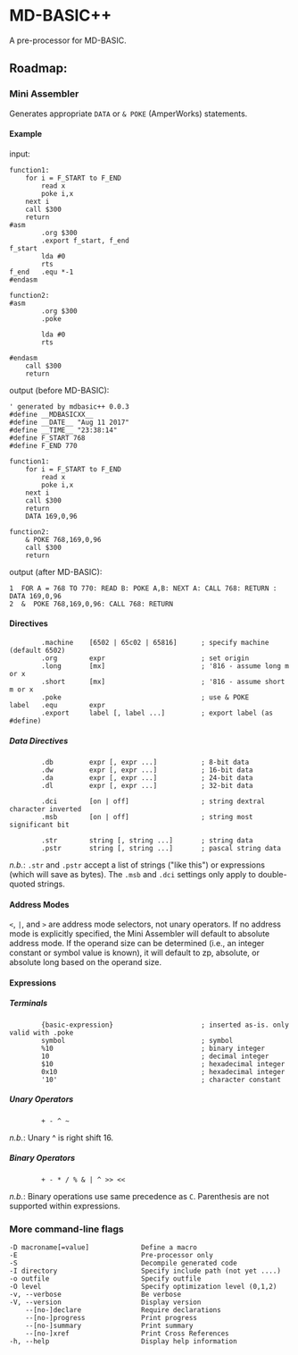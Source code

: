 # MD-BASIC++

A pre-processor for MD-BASIC.

## Roadmap:


### Mini Assembler

Generates appropriate `DATA` or `& POKE` (AmperWorks) statements.


#### Example

input:

    function1:
        for i = F_START to F_END
            read x
            poke i,x
        next i
        call $300
        return
    #asm
            .org $300
            .export f_start, f_end
    f_start
            lda #0
            rts
    f_end   .equ *-1
    #endasm
    
    function2:
    #asm
            .org $300
            .poke
    
            lda #0
            rts
    
    #endasm
        call $300
        return

output (before MD-BASIC):

    ' generated by mdbasic++ 0.0.3
    #define __MDBASICXX__
    #define __DATE__ "Aug 11 2017"
    #define __TIME__ "23:38:14"
    #define F_START 768
    #define F_END 770
    
    function1:
        for i = F_START to F_END
            read x
            poke i,x
        next i
        call $300
        return
        DATA 169,0,96
    
    function2:
        & POKE 768,169,0,96
        call $300
        return


output (after MD-BASIC):

    1  FOR A = 768 TO 770: READ B: POKE A,B: NEXT A: CALL 768: RETURN : DATA 169,0,96
    2  &  POKE 768,169,0,96: CALL 768: RETURN 


#### Directives

            .machine    [6502 | 65c02 | 65816]      ; specify machine (default 6502)
            .org        expr                        ; set origin
            .long       [mx]                        ; '816 - assume long m or x
            .short      [mx]                        ; '816 - assume short m or x
            .poke                                   ; use & POKE
    label   .equ        expr
            .export     label [, label ...]         ; export label (as #define)


##### Data Directives

            .db         expr [, expr ...]           ; 8-bit data
            .dw         expr [, expr ...]           ; 16-bit data
            .da         expr [, expr ...]           ; 24-bit data
            .dl         expr [, expr ...]           ; 32-bit data

            .dci        [on | off]                  ; string dextral character inverted
            .msb        [on | off]                  ; string most significant bit

            .str        string [, string ...]       ; string data
            .pstr       string [, string ...]       ; pascal string data

_n.b._: `.str` and `.pstr` accept a list of strings ("like this") or expressions (which will save as bytes).
The `.msb` and `.dci` settings only apply to double-quoted strings.


#### Address Modes

`<`, `|`, and `>` are address mode selectors, not unary operators.  If no address mode is explicitly
specified, the Mini Assembler will default to absolute address mode.  If the operand size can be
determined (i.e., an integer constant or symbol value is known), it will default to zp, absolute, or
absolute long based on the operand size.


#### Expressions
##### Terminals

            {basic-expression}                      ; inserted as-is. only valid with .poke
            symbol                                  ; symbol
            %10                                     ; binary integer
            10                                      ; decimal integer
            $10                                     ; hexadecimal integer
            0x10                                    ; hexadecimal integer
            '10'                                    ; character constant

##### Unary Operators

            + - ^ ~

_n.b._: Unary ^ is right shift 16.

##### Binary Operators

            + - * / % & | ^ >> <<

_n.b._: Binary operations use same precedence as `C`. Parenthesis are not supported within expressions.







### More command-line flags

    -D macroname[=value]             Define a macro
    -E                               Pre-processor only
    -S                               Decompile generated code
    -I directory                     Specify include path (not yet ....)
    -o outfile                       Specify outfile
    -O level                         Specify optimization level (0,1,2)
    -v, --verbose                    Be verbose
    -V, --version                    Display version
        --[no-]declare               Require declarations
        --[no-]progress              Print progress
        --[no-]summary               Print summary
        --[no-]xref                  Print Cross References
    -h, --help                       Display help information



